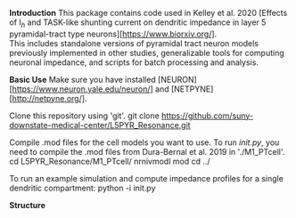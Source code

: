 **Introduction**
This package contains code used in Kelley et al. 2020 
[Effects of I$_h$ and TASK-like shunting current on dendritic impedance in layer 5 pyramidal-tract type neurons][https://www.biorxiv.org/].  
This includes standalone versions of pyramidal tract neuron models previously 
implemented in other studies, generalizable tools for computing neuronal impedance,
and scripts for batch processing and analysis.

**Basic Use**
Make sure you have installed [NEURON][https://www.neuron.yale.edu/neuron/] and [NETPYNE][http://netpyne.org/].

Clone this repository using 'git'.
    git clone https://github.com/suny-downstate-medical-center/L5PYR_Resonance.git

Compile .mod files for the cell models you want to use.  To run *init.py*, you
need to compile the .mod files from Dura-Bernal et al. 2019 in './M1_PTcell'.
    cd L5PYR_Resonance/M1_PTcell/
    nrnivmodl mod
    cd ../

To run an example simulation and compute impedance profiles for a single dendritic
compartment:
    python -i init.py

**Structure**
